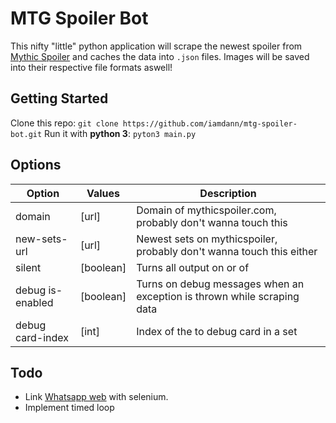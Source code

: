 # MTG Spoiler Bot
This nifty "little" python application will scrape the newest spoiler from [Mythic Spoiler](http://mythicspoiler.com/) 
and caches the data into `.json` files. Images will be saved into their respective file formats aswell!

## Getting Started
Clone this repo: `git clone https://github.com/iamdann/mtg-spoiler-bot.git`
Run it with **python 3**: `pyton3 main.py`


## Options
| Option           | Values    | Description                                                             |
|------------------|-----------|-------------------------------------------------------------------------|
| domain           | [url]     | Domain of mythicspoiler.com, probably don't wanna touch this            |
| new-sets-url     | [url]     | Newest sets on mythicspoiler, probably don't wanna touch this either    |
| silent           | [boolean] | Turns all output on or of                                               |
| debug is-enabled | [boolean] | Turns on debug messages when an exception is thrown while scraping data |
| debug card-index | [int]     | Index of the to debug card in a set                                     |

## Todo
- Link [Whatsapp web](https://web.whatsapp.com/) with selenium.
- Implement timed loop